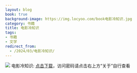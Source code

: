```yaml
---
layout: blog
book: true
background-image: https://img.locyoo.com/book电影冷知识.jpg
category: 书籍
title: 电影冷知识
tags:
- 书籍
- 文学
redirect_from:
  - /2024/03/电影冷知识/
---
```

![](https://img.locyoo.com/book电影冷知识.jpg)
电影冷知识: <a name = "ref1" href="https://url18.ctfile.com/f/50983618-1041681811-e7f6b3?p=3619">点击下载</a>，访问密码请点击右上方“关于”自行查看